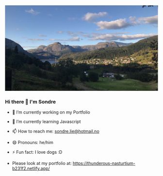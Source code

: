 ![image](dale.jpg)

### Hi there 👋 I'm Sondre

- 🔭 I’m currently working on my Portfolio
- 🌱 I’m currently learning Javascript
- 📫 How to reach me: sondre.lie@hotmail.no
- 😄 Pronouns: he/him
- ⚡ Fun fact: I love dogs :D

- Please look at my portfolio at: https://thunderous-nasturtium-b231f2.netlify.app/

